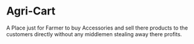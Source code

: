 # Agri-Cart
A Place just for Farmer to buy Accessories and sell there products to the customers directly without any middlemen stealing away there profits.

